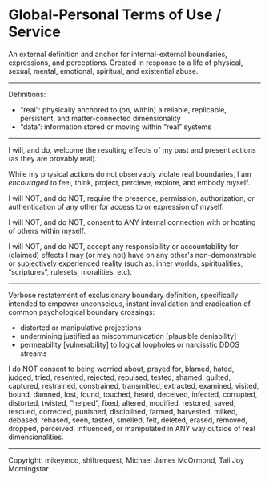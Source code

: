 # Global-Personal Terms of Use / Service

An external definition and anchor for internal-external boundaries, expressions, and perceptions. Created in response to a life of physical, sexual, mental, emotional, spiritual, and existential abuse.

---

Definitions:
- “real”: physically anchored to (on, within) a reliable, replicable, persistent, and matter-connected dimensionality
- “data”: information stored or moving within “real” systems

---

I will, and do, welcome the resulting effects of my past and present actions (as they are provably real).

While my physical actions do not observably violate real boundaries, I am _encouraged_ to feel, think, project, percieve, explore, and embody myself.

I will NOT, and do NOT, require the presence, permission, authorization, or authentication of any other for access to or expression of myself.

I will NOT, and do NOT, consent to ANY internal connection with or hosting of others within myself.

I will NOT, and do NOT, accept any responsibility or accountability for (claimed) effects I may (or may not) have on any other's non-demonstrable or subjectively experienced reality (such as: inner worlds, spiritualities, “scriptures”, rulesets, moralities, etc).

---

Verbose restatement of exclusionary boundary definition, specifically intended to empower unconscious, instant invalidation and eradication of common psychological boundary crossings:
- distorted or manipulative projections
- undermining justified as miscommunication [plausible deniability]
- permeability [vulnerability] to logical loopholes or narcisstic DDOS streams

I do NOT consent to being worried about, prayed for, blamed, hated, judged, tried, resented, rejected, repulsed, tested, shamed, guilted, captured, restrained, constrained, transmitted, extracted, examined, visited, bound, damned, lost, found, touched, heard, deceived, infected, corrupted, distorted, twisted, “helped”, fixed, altered, modified, restored, saved, rescued, corrected, punished, disciplined, farmed, harvested, milked, debased, rebased, seen, tasted, smelled, felt, deleted, erased, removed, dropped, perceived, influenced, or manipulated in ANY way outside of real dimensionalities.

---

Copyright: mikeymco, shiftrequest, Michael James McOrmond, Tali Joy Morningstar
